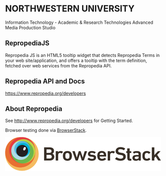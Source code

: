 # NORTHWESTERN UNIVERSITY

Information Technology - Academic & Research Technologies
Advanced Media Production Studio

## RepropediaJS

Repropedia JS is an HTML5 tooltip widget that detects Repropedia Terms in your web site/application, and offers a tooltip with the term definition, fetched over web services from the Repropedia API.


## Repropedia API and Docs

https://www.repropedia.org/developers

## About Repropedia

See http://www.repropedia.org/developers for Getting Started.


Browser testing done via [BrowserStack](https://www.browserstack.com).

![Browserstack](misc/Logo-01.svg?raw=true)
